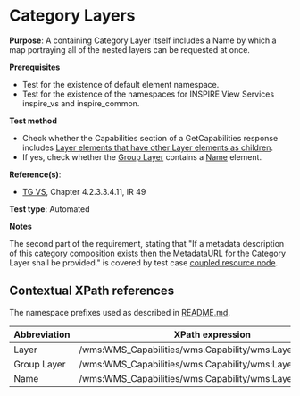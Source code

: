# Category Layers

**Purpose**: A containing Category Layer itself includes a Name by which a map
portraying all of the nested layers can be requested at once.

**Prerequisites**

* Test for the existence of default element namespace.
* Test for the existence of the namespaces for INSPIRE View Services inspire_vs and inspire_common.

**Test method**

* Check whether the Capabilities section of a GetCapabilities response includes [Layer elements that have other Layer elements as children](#Layer).
* If yes, check whether the [Group Layer](#GroupLayer) contains a [Name](#Name) element.

**Reference(s)**:
* [TG VS](README.md#ref_TG_VS), Chapter 4.2.3.3.4.11, IR 49

**Test type**: Automated

**Notes**

The second part of the requirement, stating that "If a metadata description of this category
composition exists then the MetadataURL for the Category Layer shall be provided." is covered by test case [coupled.resource.node](A.10.IR13.coupled.resource.node).


## Contextual XPath references

The namespace prefixes used as described in [README.md](README.md#namespaces).

Abbreviation                                               |  XPath expression
---------------------------------------------------------- | -------------------------------------------------------------------------
Layer <a name="Layer"></a>   | /wms:WMS_Capabilities/wms:Capability/wms:Layer/wms:Layer
Group Layer <a name="GroupLayer"></a>   | /wms:WMS_Capabilities/wms:Capability/wms:Layer
Name <a name="Name"></a>   | /wms:WMS_Capabilities/wms:Capability/wms:Layer/wms:Name

